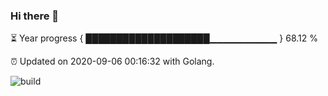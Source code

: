 ### Hi there 👋 

⏳ Year progress { ████████████████████▁▁▁▁▁▁▁▁▁▁ } 68.12 %

⏰ Updated on 2020-09-06 00:16:32 with Golang.

![build](https://github.com/shenxianpeng/shenxianpeng/workflows/build/badge.svg)